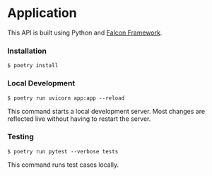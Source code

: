 # Application

This API is built using Python and  [Falcon Framework](https://falcon.readthedocs.io/en/stable/index.html).

### Installation

```
$ poetry install
```

### Local Development

```
$ poetry run uvicorn app:app --reload 
```

This command starts a local development server. Most changes are reflected live without having to restart the server.

### Testing

```
$ poetry run pytest --verbose tests
```

This command runs test cases locally.

